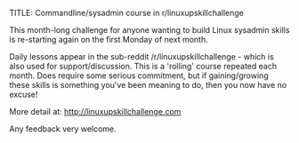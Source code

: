 TITLE: Commandline/sysadmin course in r/linuxupskillchallenge

This month-long challenge for anyone wanting to build Linux sysadmin skills is re-starting again on the first Monday of next month.

Daily lessons appear in  the sub-reddit /r/linuxupskillchallenge  - which is also used for support/discussion.  This is a 'rolling' course repeated each month. Does require some serious commitment, but if gaining/growing these skills is something you've been meaning to do, then you now have no excuse! 

More detail at: http://linuxupskillchallenge.com 

Any feedback very welcome.
